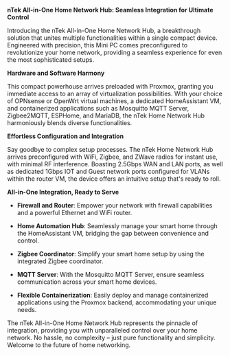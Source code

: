 **nTek All-in-One Home Network Hub: Seamless Integration for Ultimate Control**

Introducing the nTek All-in-One Home Network Hub, a breakthrough solution that unites multiple functionalities within a single compact device. Engineered with precision, this Mini PC comes preconfigured to revolutionize your home network, providing a seamless experience for even the most sophisticated setups.

**Hardware and Software Harmony**

This compact powerhouse arrives preloaded with Proxmox, granting you immediate access to an array of virtualization possibilities. With your choice of OPNsense or OpenWrt virtual machines, a dedicated HomeAssistant VM, and containerized applications such as Mosquitto MQTT Server, Zigbee2MQTT, ESPHome, and MariaDB, the nTek Home Network Hub harmoniously blends diverse functionalities.

**Effortless Configuration and Integration**

Say goodbye to complex setup processes. The nTek Home Network Hub arrives preconfigured with WiFi, Zigbee, and ZWave radios for instant use, with minimal RF interference. Boasting 2.5Gbps WAN and LAN ports, as well as dedicated 1Gbps IOT and Guest network ports configured for VLANs within the router VM, the device offers an intuitive setup that's ready to roll.

**All-in-One Integration, Ready to Serve**

- **Firewall and Router**: Empower your network with firewall capabilities and a powerful Ethernet and WiFi router.
  
- **Home Automation Hub**: Seamlessly manage your smart home through the HomeAssistant VM, bridging the gap between convenience and control.
  
- **Zigbee Coordinator**: Simplify your smart home setup by using the integrated Zigbee coordinator.
  
- **MQTT Server**: With the Mosquitto MQTT Server, ensure seamless communication across your smart home devices.
  
- **Flexible Containerization**: Easily deploy and manage containerized applications using the Proxmox backend, accommodating your unique needs.
  
The nTek All-in-One Home Network Hub represents the pinnacle of integration, providing you with unparalleled control over your home network. No hassle, no complexity – just pure functionality and simplicity. Welcome to the future of home networking.
